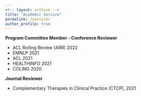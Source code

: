 ```yaml
---
<!-- layout: archive -->
title: "Academic Service"
permalink: /service/
author_profile: true
---
```

**Program Committee Member - Conference Reviewer**
* ACL Rolling Review (ARR) 2022
* EMNLP 2021
* ACL 2021
* HEALTHINFO 2021 
* COLING 2020

**Journal Reviewer**
* Complementary Therapies in Clinical Practice (CTCP), 2021
